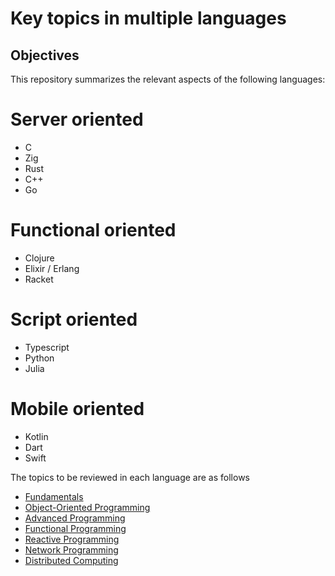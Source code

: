 # Key topics in multiple languages

## Objectives

This repository summarizes the relevant aspects of the following languages:
# Server oriented
- C
- Zig
- Rust
- C++
- Go

# Functional oriented
- Clojure
- Elixir / Erlang
- Racket


# Script oriented
- Typescript
- Python
- Julia

# Mobile oriented
- Kotlin
- Dart
- Swift

The topics to be reviewed in each language are as follows

- [Fundamentals](./fundamentals.md)
- [Object-Oriented Programming](./oop.md)
- [Advanced Programming](./advanced.md)
- [Functional Programming](./functional.md)
- [Reactive Programming](./reactive.md)
- [Network Programming](./networking.md)
- [Distributed Computing](./distributed-systems.md)